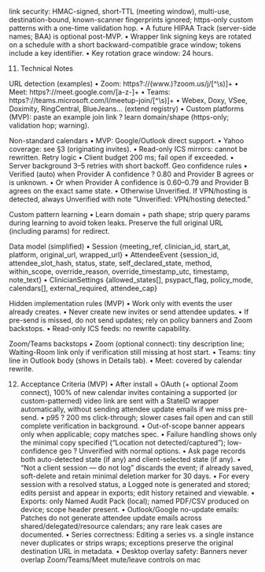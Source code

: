 ﻿link security: HMAC-signed, short-TTL (meeting window), multi-use, destination-bound, known-scanner fingerprints ignored; https-only custom patterns with a one-time validation hop.
• A future HIPAA Track (server-side names; BAA) is optional post-MVP.
• Wrapper link signing keys are rotated on a schedule with a short backward-compatible grace window; tokens include a key identifier.
• Key rotation grace window: 24 hours.

11. Technical Notes

URL detection (examples)
• Zoom: https?://(www.)?zoom.us/j/[^\s)]+
• Meet: https?://meet.google.com/[a-z-]+
• Teams: https?://teams.microsoft.com/l/meetup-join/[^\s)]+
• Webex, Doxy, VSee, Doximity, RingCentral, BlueJeans… (extend registry)
• Custom platforms (MVP): paste an example join link ? learn domain/shape (https-only; validation hop; warning).

Non-standard calendars
• MVP: Google/Outlook direct support.
• Yahoo coverage: see §3 (originating invites).
• Read-only ICS mirrors: cannot be rewritten.
Retry logic
• Client budget 200 ms; fail open if exceeded.
• Server background 3–5 retries with short backoff.
Geo confidence rules
• Verified (auto) when Provider A confidence ? 0.80 and Provider B agrees or is unknown.
• Or when Provider A confidence is 0.60–0.79 and Provider B agrees on the exact same state.
• Otherwise Unverified. If VPN/hosting is detected, always Unverified with note “Unverified: VPN/hosting detected.”

Custom pattern learning
• Learn domain + path shape; strip query params during learning to avoid token leaks. Preserve the full original URL (including params) for redirect.

Data model (simplified)
• Session {meeting_ref, clinician_id, start_at, platform, original_url, wrapped_url}
• AttendeeEvent {session_id, attendee_slot_hash, status, state, self_declared_state, method, within_scope, override_reason, override_timestamp_utc, timestamp, note_text}
• ClinicianSettings {allowed_states[], psypact_flag, policy_mode, calendars[], external_required, attendee_cap}

Hidden implementation rules (MVP)
• Work only with events the user already creates.
• Never create new invites or send attendee updates.
• If pre-send is missed, do not send updates; rely on policy banners and Zoom backstops.
• Read-only ICS feeds: no rewrite capability.

Zoom/Teams backstops
• Zoom (optional connect): tiny description line; Waiting-Room link only if verification still missing at host start.
• Teams: tiny line in Outlook body (shows in Details tab).
• Meet: covered by calendar rewrite.

12. Acceptance Criteria (MVP)
• After install + OAuth (+ optional Zoom connect), 100% of new calendar invites containing a supported (or custom-patterned) video link are sent with a StateID wrapper automatically, without sending attendee update emails if we miss pre-send.
• p95 ? 200 ms click-through; slower cases fail open and can still complete verification in background.
• Out-of-scope banner appears only when applicable; copy matches spec.
• Failure handling shows only the minimal copy specified (“Location not detected/captured”); low-confidence geo ? Unverified with normal options.
• Ask page records both auto-detected state (if any) and client-selected state (if any).
• “Not a client session — do not log” discards the event; if already saved, soft-delete and retain minimal deletion marker for 30 days.
• For every session with a resolved status, a Logged note is generated and stored; edits persist and appear in exports; edit history retained and viewable.
• Exports: only Named Audit Pack (local); named PDF/CSV produced on device; scope header present.
• Outlook/Google no-update emails: Patches do not generate attendee update emails across shared/delegated/resource calendars; any rare leak cases are documented.
• Series correctness: Editing a series vs. a single instance never duplicates or strips wraps; exceptions preserve the original destination URL in metadata.
• Desktop overlay safety: Banners never overlap Zoom/Teams/Meet mute/leave controls on mac
